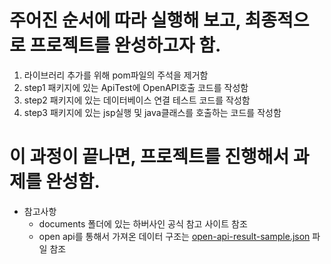 

# 주어진 순서에 따라 실행해 보고, 최종적으로 프로젝트를 완성하고자 함.


1. 라이브러리 추가를 위해 pom파일의 주석을 제거함
2. step1 패키지에 있는 ApiTest에 OpenAPI호출 코드를 작성함
3. step2 패키지에 있는 데이터베이스 연결 테스트 코드를 작성함
4. step3 패키지에 있는 jsp실행 및 java클래스를 호출하는 코드를 작성함


# 이 과정이 끝나면, 프로젝트를 진행해서 과제를 완성함.


* 참고사항
  - documents 폴더에 있는 하버사인 공식 참고 사이트 참조
  - open api를 통해서 가져온 데이터 구조는 [open-api-result-sample.json](documents%2Fopen-api-result-sample.json) 파일 참조